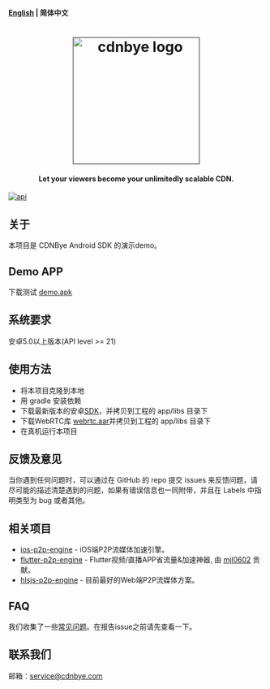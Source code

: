 **[English](README.md) | 简体中文**

<h1 align="center"><a href="" target="_blank" rel="noopener noreferrer"><img width="250" src="https://cdnbye.oss-cn-beijing.aliyuncs.com/pic/cdnbye.png" alt="cdnbye logo"></a></h1>
<h4 align="center">Let your viewers become your unlimitedly scalable CDN.</h4>
<a href="https://android-arsenal.com/api?level=21"><img src="https://img.shields.io/badge/API-21%2B-brightgreen.svg?style=flat" alt="api"></a>
</p>

## 关于
本项目是 CDNBye Android SDK 的演示demo。

## Demo APP
下载测试 [demo.apk](https://cdnbye.oss-cn-beijing.aliyuncs.com/android_sdk/demo.apk)

## 系统要求
安卓5.0以上版本(API level >= 21)

## 使用方法
- 将本项目克隆到本地
- 用 gradle 安装依赖
- 下载最新版本的安卓[SDK](http://www.cdnbye.com/cn/views/android/v3/usage.html#%E5%AF%BC%E5%85%A5sdk)，并拷贝到工程的 app/libs 目录下
- 下载WebRTC库 [webrtc.aar](https://cdnbye.oss-cn-beijing.aliyuncs.com/android_sdk/webrtc.aar)并拷贝到工程的 app/libs 目录下
- 在真机运行本项目

## 反馈及意见
当你遇到任何问题时，可以通过在 GitHub 的 repo 提交 issues 来反馈问题，请尽可能的描述清楚遇到的问题，如果有错误信息也一同附带，并且在 Labels 中指明类型为 bug 或者其他。

## 相关项目
- [ios-p2p-engine](https://gitee.com/cdnbye/ios-p2p-engine) - iOS端P2P流媒体加速引擎。
- [flutter-p2p-engine](https://gitee.com/cdnbye/flutter-p2p-engine) - Flutter视频/直播APP省流量&加速神器, 由 [mjl0602](https://github.com/mjl0602) 贡献。
- [hlsjs-p2p-engine](https://gitee.com/cdnbye/hlsjs-p2p-engine) - 目前最好的Web端P2P流媒体方案。

## FAQ
我们收集了一些[常见问题](https://www.cdnbye.com/cn/views/FAQ.html)。在报告issue之前请先查看一下。

## 联系我们
邮箱：service@cdnbye.com
